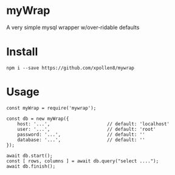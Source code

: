 # myWrap

A very simple mysql wrapper w/over-ridable defaults

# Install

```
npm i --save https://github.com/xpollen8/mywrap
```

# Usage

```
const myWrap = require('mywrap');

const db = new myWrap({
    host: '...',                     // default: 'localhost'
    user: '...',                     // default: 'root'
    password: '...',                 // default: ''
    database: '...',                 // default: ''
});

await db.start();
const [ rows, columns ] = await db.query("select ....");
await db.finish();
```
